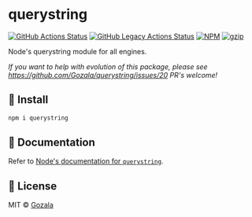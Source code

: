 # querystring

[![GitHub Actions Status](https://github.com/Gozala/querystring/workflows/CI/badge.svg)](https://github.com/Gozala/querystring/actions)
[![GitHub Legacy Actions Status](https://github.com/Gozala/querystring/workflows/LEGACY/badge.svg)](https://github.com/Gozala/querystring/actions)
[![NPM](https://img.shields.io/npm/v/querystring.svg)](https://npm.im/querystring)
[![gzip](https://badgen.net/bundlephobia/minzip/querystring@latest)](https://bundlephobia.com/result?p=querystring@latest)

Node's querystring module for all engines.

_If you want to help with evolution of this package, please see https://github.com/Gozala/querystring/issues/20 PR's welcome!_

## 🔧 Install

```sh
npm i querystring
```

## 📖 Documentation

Refer to [Node's documentation for `querystring`](https://nodejs.org/api/querystring.html).

## 📜 License

MIT &copy; [Gozala](https://github.com/Gozala)
